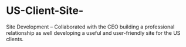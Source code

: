 # US-Client-Site-
Site Development – Collaborated with the CEO building a professional relationship as well developing a useful and user-friendly site for the US clients.
